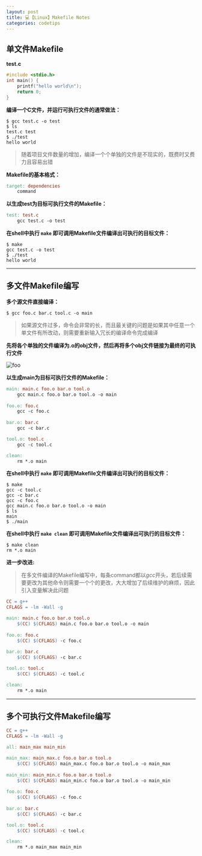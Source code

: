 ```yaml
---
layout: post
title: 💻【Linux】Makefile Notes
categories: codetips
---
```


## 单文件Makefile

**test.c**

```c
#include <stdio.h>
int main() {
    printf("hello world\n");
    return 0;
}
```

**编译一个C文件，并运行可执行文件的通常做法：**

```shell
$ gcc test.c -o test
$ ls
test.c test
$ ./test
hello world
```
> 随着项目文件数量的增加，编译一个个单独的文件是不现实的，既费时又费力且容易出错

**Makefile的基本格式：**

```Makefile
target: dependencies
    command
```

**以生成test为目标可执行文件的Makefile：**

```Makefile
test: test.c
    gcc test.c -o test
```

**在shell中执行 `make` 即可调用Makefile文件编译出可执行的目标文件：**

```shell
$ make
gcc test.c -o test
$ ./test
hello world
```
---

## 多文件Makefile编写

**多个源文件直接编译：**

```shell
$ gcc foo.c bar.c tool.c -o main
```
> 如果源文件过多，命令会非常的长，而且最关键的问题是如果其中任意一个单文件有所改动，则需要重新输入冗长的编译命令完成编译

**先将各个单独的文件编译为.o的obj文件，然后再将多个obj文件链接为最终的可执行文件**

![foo](https://imag3s.pages.dev/file/7cf00ef8ed3b58293498c.png)

**以生成main为目标可执行文件的Makefile：**

```Makefile
main: main.c foo.o bar.o tool.o
    gcc main.c foo.o bar.o tool.o -o main 
    
foo.o: foo.c
    gcc -c foo.c
    
bar.o: bar.c
    gcc -c bar.c

tool.o: tool.c
    gcc -c tool.c

clean:
    rm *.o main
```

**在shell中执行 `make` 即可调用Makefile文件编译出可执行的目标文件：**

```shell
$ make
gcc -c tool.c
gcc -c bar.c
gcc -c foo.c
gcc main.c foo.o bar.o tool.o -o main
$ ls
main
$ ./main
```

**在shell中执行 `make clean` 即可调用Makefile文件编译出可执行的目标文件：**

```shell
$ make clean
rm *.o main
```

**进一步改进:**

> 在多文件编译的Makefile编写中，每条command都以$gcc$开头，若后续需要更改为其他命令则需要一个个的更改，大大增加了后续维护的麻烦，因此引入变量解决此问题

```makefile
CC = g++
CFLAGS = -lm -Wall -g

main: main.c foo.o bar.o tool.o
    $(CC) $(CFLAGS) main.c foo.o bar.o tool.o -o main 
    
foo.o: foo.c
    $(CC) $(CFLAGS) -c foo.c
    
bar.o: bar.c
    $(CC) $(CFLAGS) -c bar.c

tool.o: tool.c
    $(CC) $(CFLAGS) -c tool.c

clean:
    rm *.o main
```

---

## 多个可执行文件Makefile编写

```makefile
CC = g++
CFLAGS = -lm -Wall -g

all: main_max main_min

main_max: main_max.c foo.o bar.o tool.o
    $(CC) $(CFLAGS) main_max.c foo.o bar.o tool.o -o main_max 
    
main_min: main_min.c foo.o bar.o tool.o
    $(CC) $(CFLAGS) main_min.c foo.o bar.o tool.o -o main_min 
    
foo.o: foo.c
    $(CC) $(CFLAGS) -c foo.c
    
bar.o: bar.c
    $(CC) $(CFLAGS) -c bar.c

tool.o: tool.c
    $(CC) $(CFLAGS) -c tool.c

clean:
    rm *.o main_max main_min
```
